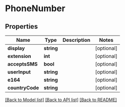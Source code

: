 # PhoneNumber

## Properties
Name | Type | Description | Notes
------------ | ------------- | ------------- | -------------
**display** | **string** |  | [optional] 
**extension** | **int** |  | [optional] 
**acceptsSMS** | **bool** |  | [optional] 
**userInput** | **string** |  | [optional] 
**e164** | **string** |  | [optional] 
**countryCode** | **string** |  | [optional] 

[[Back to Model list]](../README.md#documentation-for-models) [[Back to API list]](../README.md#documentation-for-api-endpoints) [[Back to README]](../README.md)


